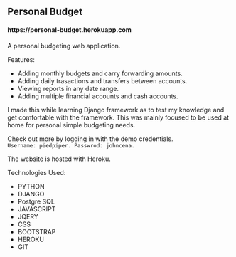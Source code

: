 <h2>Personal Budget</h2>
<h4>https://personal-budget.herokuapp.com</h4>

A personal budgeting web application.

Features:
<ul>
	<li>Adding monthly budgets and carry forwarding amounts.</li>
	<li>Adding daily trasactions and transfers between accounts.</li>
	<li>Viewing reports in any date range.</li>
	<li>Adding multiple financial accounts and cash accounts.</li>
</ul>

I made this while learning Django framework as to test my knowledge and get comfortable with the framework. This was mainly focused to be used at home for personal simple budgeting needs. 

Check out more by logging in with the demo credentials.
<code>
Username: piedpiper.
Passwrod: johncena. 
</code>

The website is hosted with Heroku.

Technologies Used:
<ul>
	<li>PYTHON</li>
	<li>DJANGO</li>
	<li>Postgre SQL</li>
	<li>JAVASCRIPT</li>
	<li>JQERY</li>
	<li>CSS</li>
	<li>BOOTSTRAP</li>
	<li>HEROKU</li>
	<li>GIT</li>
</ul>